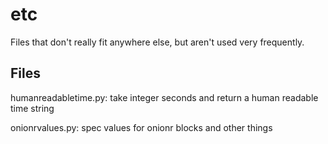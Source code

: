 # etc

Files that don't really fit anywhere else, but aren't used very frequently.

## Files

humanreadabletime.py: take integer seconds and return a human readable time string

onionrvalues.py: spec values for onionr blocks and other things